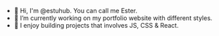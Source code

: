 - 👋 Hi, I'm @estuhub. You can call me Ester.
- 🔭 I’m currently working on my portfolio website with different styles.
- 🌱 I enjoy building projects that involves JS, CSS & React.

<!--
**estuhub/estuhub** is a ✨ _special_ ✨ repository because its `README.md` (this file) appears on your GitHub profile.

Here are some ideas to get you started:

- 🔭 I’m currently working on my portfolio website
- 🌱 I enjoy playing with projects that involves JavaScript & React
- 👯 I’m looking to collaborate on ...
- 🤔 I’m looking for help with ...
- 💬 Ask me about ...
- 📫 How to reach me: ...
- 😄 Pronouns: ...
- ⚡ Fun fact: ...
-->
